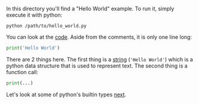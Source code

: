 In this directory you'll find a "Hello World" example.  To run it,
simply execute it with python:

```
python /path/to/hello_world.py
```

You can look at the [code](hello_world.py).  Aside from the comments, it is only
one line long:

```py
print('Hello World')
```

There are 2 things here.  The first thing is a
[string](https://docs.python.org/3/library/stdtypes.html#text-sequence-type-str)
(`'Hello World'`) which is a python data structure that is used to represent
text.  The second thing is a function call:

```py
print(...)
```

Let's look at some of python's builtin types [next](../builtin-types/README.md).
